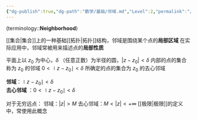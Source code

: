 ```yaml
---
{"dg-publish":true,"dg-path":"数学/基础/邻域.md","Level":2,"permalink":"/数学/基础/邻域/","dgPassFrontmatter":true,"noteIcon":"","created":"2024-05-21T15:20:28.739+08:00","updated":"2025-03-31T10:41:10.306+08:00"}
---
```



(terminology::**Neighborhood**)

[[集合\|集合]]上的一种基础[[拓扑\|拓扑]]结构，邻域是围绕某个点的**局部区域**
在实际应用中，邻域常被用来描述点的**局部性质**

平面上以 $z_{0}$ 为中心，$\delta$ （任意正数）为半径的圆，$|z-z_{0}|<\delta$ 内部的点的集合称为 $z_{0}$ 的邻域
$0<\mid z-z_{0} \mid<\delta$ 所确定的点的集合为 $z_{0}$ 的去心邻域

**邻域**：$\mid z-z_{0}\mid<\delta$  
**去心邻域** ：$0<\mid z-z_{0} \mid<\delta$   

对于无穷远点：
邻域：$|z|>M$
去心邻域：$M<|z|<+\infty$
[[极限\|极限]]的定义中，常使用此概念


